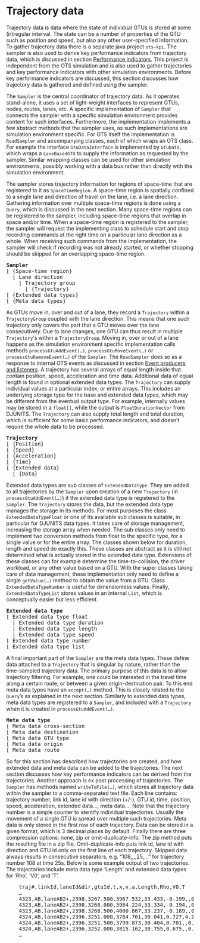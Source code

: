 # Trajectory data

Trajectory data is data where the state of individual GTUs is stored at some (ir)regular interval. The state can be a number of properties of the GTU such as position and speed, but also any other user-specified information. To gather trajectory data there is a separate java project `ots-kpi`. The sampler is also used to derive key performance indicators from trajectory data, which is discussed in section [Performance indicators](/simulation-output/performance-indicators). This project is independent from the OTS simulation and is also used to gather trajectories and key performance indicators with other simulation environments. Before key performance indicators are discussed, this section discusses how trajectory data is gathered and defined using the sampler.

The `Sampler` is the central coordinator of trajectory data. As it operates stand-alone, it uses a set of light-weight interfaces to represent GTUs, nodes, routes, lanes, etc. A specific implementation of `Sampler` that connects the sampler with a specific simulation environment provides content for such interfaces. Furthermore, the implementation implements a few abstract methods that the sampler uses, as such implementations are simulation environment specific. For OTS itself the implementation is `RoadSampler` and accompanying classes, each of which wraps an OTS class. For example the interface `GtuDataInterface` is implemented by `GtuData`, which wraps a `LaneBasedGTU` to supply the information as requested by the sampler. Similar wrapping classes can be used for other simulation environments, possibly working with a data bus rather than directly with the simulation environment.

The sampler stores trajectory information for regions of space-time that are registered to it as `SpaceTimeRegion`. A space-time region is spatially confined to a single lane and direction of travel on the lane, i.e. a lane direction. Gathering information over multiple space-time regions is done using a `Query`, which is discussed in the next section. Many space-time regions can be registered to the sampler, including space-time regions that overlap in space and/or time. When a space-time region is registered to the sampler, the sampler will request the implementing class to schedule start and stop recording commands at the right time on a particular lane direction as a whole. When receiving such commands from the implementation, the sampler will check if recording was not already started, or whether stopping should be skipped for an overlapping space-time region. 

<pre>
<b>Sampler</b>
&lfloor; {Space-time region}
  &lfloor; Lane direction
    &lfloor; Trajectory group
      &lfloor; {Trajectory}
&lfloor; {Extended data types}
&lfloor; {Meta data types}
</pre>

As GTUs move in, over and out of a lane, they record a `Trajectory` within a `TrajectoryGroup` coupled with the lane direction. This means that one such trajectory only covers the part that a GTU moves over the lane consecutively. Due to lane changes, one GTU can thus result in multiple `Trajectory`'s within a `TrajectoryGroup`. Moving in, over or out of a lane happens as the simulation environment specific implementation calls methods `processGtuAddEvent(…)`, `processGtuMoveEvent(…)` or `processGtuRemoveEvent(…)` of the `Sampler`. The `RoadSampler` does so as a response to internal OTS events as discussed in section [Event producers and listeners](/model-structure/dsol-and-event-based-simulation#event-producers-and-listeners). A trajectory has several arrays of equal length inside that contain position, speed, acceleration and time data. Additional data of equal length is found in optional extended data types. The `Trajectory` can supply individual values at a particular index, or entire arrays. This includes an underlying storage type for the base and extended data types, which may be different from the eventual output type. For example, internally values may be stored in a `float[]`, while the output is `FloatDurationVector` from DJUNITS. The `Trajectory` can also supply total length and total duration, which is sufficient for some basic performance indicators, and doesn’t require the whole data to be processed.

<pre>
<b>Trajectory</b>
&lfloor; {Position} 
&lfloor; {Speed}
&lfloor; {Acceleration}
&lfloor; {Time}
&lfloor; {Extended data}
  &lfloor; {Data}
</pre>

Extended data types are sub classes of `ExtendedDataType`. They are added to all trajectories by the `Sampler` upon creation of a new `Trajectory` (in `processGtuAddEvent(…)`) if the extended data type is registered to the `Sampler`. The `Trajectory` stores the data, but the extended data type manages the storage in its methods. For most purposes the class `ExtendedDataTypeFloat` or one of its available sub classes is suitable, in particular for DJUNITS data types. It takes care of storage management, increasing the storage array when needed. The sub classes only need to implement two conversion methods from float to the specific type, for a single value or for the entire array. The classes shown below for duration, length and speed do exactly this. These classes are abstract as it is still not determined what is actually stored in the extended data type. Extensions of these classes can for example determine the time-to-collision, the driver workload, or any other value based on a GTU. With the super classes taking care of data management, these implementation only need to define a single `getValue(…)` method to obtain the value from a GTU. Class `ExtendedDataTypeNumber` is useful for dimensionless values. Finally, `ExtendedDataTypeList` stores values in an internal `List`, which is conceptually easier but less efficient.

<pre>
<b>Extended data type</b>
&lfloor; Extended data type float
  &lfloor; Extended data type duration
  &lfloor; Extended data type length
  &lfloor; Extended data type speed
&lfloor; Extended data type number
&lfloor; Extended data type list
</pre>

A final important part of the `Sampler` are the meta data types. These define data attached to a `Trajectory` that is singular by nature, rather than the time-sampled trajectory data. The primary purpose of this data is to allow trajectory filtering. For example, one could be interested in the travel time along a certain route, or between a given origin-destination pair. To this end meta data types have an `accept(…)` method. This is closely related to the `Query`’s as explained in the next section. Similarly to extended data types, meta data types are registered to a `Sampler`, and included with a `Trajectory` when it is created in `processGtuAddEvent(…)`.

<pre>
<b>Meta data type</b>
&lfloor; Meta data cross-section
&lfloor; Meta data destination
&lfloor; Meta data GTU type
&lfloor; Meta data origin
&lfloor; Meta data route
</pre>

So far this section has described how trajectories are created, and how extended data and meta data can be added to the trajectories. The next section discusses how key performance indicators can be derived from the trajectories. Another approach is ex post processing of trajectories. The `Sampler` has methods named `writeToFile(…)`, which stores all trajectory data within the sampler to a comma-separated text file. Each line contains: trajectory number, link id, lane id with direction (+/-), GTU id, time, position, speed, acceleration, extended data…, meta data…. Note that the trajectory number is a simple counter to identify individual trajectories. Usually the movement of a single GTU is spread over multiple such trajectories. Meta data is only stored in the first row of each trajectory. Data can be stored in a given format, which is 3 decimal places by default. Finally there are three compression options: none, zip or omit-duplicate-info. The zip method puts the resulting file in a zip file. Omit-duplicate-info puts link id, lane id with direction and GTU id only on the first line of each trajectory. Skipped data always results in consecutive separators, e.g. “108,,,,25,…” for trajectory number 108 at time 25s. Below is some example output of two trajectories. The trajectories include meta data type ‘Length’ and extended data types for ‘Rho’, ‘V0’, and ‘T’.

<pre>
    traj#,linkId,laneId&dir,gtuId,t,x,v,a,Length,Rho,V0,T
    …
    4323,AB,laneAB2+,2398,3267.500,3967.532,33.433,-0.199,,0.000,34.135,1.057
    4323,AB,laneAB2+,2398,3268.000,3984.224,33.334,-0.194,,0.000,34.135,1.060
    4323,AB,laneAB2+,2398,3268.500,4000.867,33.237,-0.189,,0.000,34.135,1.062
    4324,AB,laneAB2+,2396,3251.000,3784.761,30.041,0.727,4.190,0.000,37.346,0.676
    4324,AB,laneAB2+,2396,3251.500,3799.873,30.404,0.701,,0.000,37.346,0.686
    4324,AB,laneAB2+,2396,3252.000,3815.162,30.755,0.675,,0.000,37.346,0.697
    …
</pre>
